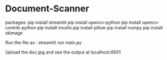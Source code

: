 # Document-Scanner
packages:
pip install streamlit
pip install opencv-python
pip install opencv-contrib-python
pip install imutils
pip install pillow
pip install numpy
pip install skimage


Run the file as : streamlit run main.py

Upload the doc.jpg and see the output at localhost:8501
